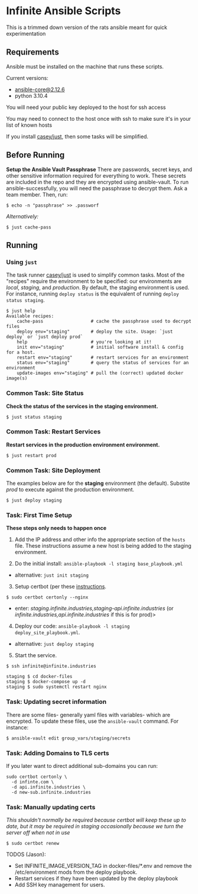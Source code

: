 # Infinite Ansible Scripts

This is a trimmed down version of the rats ansible meant for quick experimentation

## Requirements

Ansible must be installed on the machine that runs these scripts.

Current versions:
  * ansible-core@2.12.6
  * python 3.10.4
  
You will need your public key deployed to the host for ssh access

You may need to connect to the host once with ssh to make sure it's in your list of known hosts

If you install [casey/just](https://github.com/casey/just), then some tasks
will be simplified.

## Before Running

**Setup the Ansible Vault Passphrase**
There are passwords, secret keys, and other sensitive information required for everything
to work. These secrets are included in the repo and they are encrypted using
ansible-vault.  To run ansible-successfully, you will need the passphrase to
decrypt them.  Ask a team member. Then, run:

```console
$ echo -n "passphrase" >> .passworf
```

*Alternatively:*

```console
$ just cache-pass
```

## Running

### Using `just`

The task runner [casey/just](https://github.com/casey/just) is used to simplify
common tasks.  Most of the "recipes" require the environment to be specified:
our environments are *local*, *staging*, and *production*.  By default, the
staging environment is used.  For instance, running `deploy status` is the
equivalent of running `deploy status staging`.


```console
$ just help
Available recipes:
    cache-pass                  # cache the passphrase used to decrypt files
    deploy env="staging"        # deploy the site. Usage: `just deploy` or `just deploy prod`
    help                        # you're looking at it!
    init env="staging"          # initial software install & config for a host.
    restart env="staging"       # restart services for an environment
    status env="staging"        # query the status of services for an environment
    update-images env="staging" # pull the (correct) updated docker image(s)
```

### Common Task: Site Status

**Check the status of the services in the staging environment.**
```console
$ just status staging
```

### Common Task: Restart Services

**Restart services in the production environment environment.**
```console
$ just restart prod
```

### Common Task: Site Deployment

The examples below are for the **staging** environment (the default).  Substite
*prod* to execute against the production environment.

```console
$ just deploy staging
```

### Task: First Time Setup

**These steps only needs to happen once**

1. Add the IP address and other info the appropriate section of the `hosts`
   file.  These instructions assume a new host is being added to the staging
   environment.

2. Do the initial install: `ansible-playbook -l staging base_playbook.yml`
* alternative: `just init staging`

3. Setup certbot (per these [instructions](https://certbot.eff.org/instructions?ws=nginx&os=ubuntufocal).

```
$ sudo certbot certonly --nginx
```
* enter: *staging.infinite.industries,staging-api.infinite.industries* (or *infinite.industries,api.infinite.industries* if this is for prod)>

4. Deploy our code: `ansible-playbook -l staging deploy_site_playbook.yml`.
* alternative: `just deploy staging`

5. Start the service.

```
$ ssh infinite@infinite.industries

staging $ cd docker-files
staging $ docker-compose up -d
staging $ sudo systemctl restart nginx
```

### Task: Updating secret information

There are some files- generally yaml files with variables-  which are
encrypted. To update these files, use the `ansible-vault` command.  For
instance:

```console
$ ansible-vault edit group_vars/staging/secrets
```

### Task: Adding Domains to TLS certs

If you later want to direct additional sub-domains you can run:

```
sudo certbot certonly \
  -d infinte.com \
  -d api.infinite.industries \
  -d new-sub.infinite.industries
```

### Task: Manually updating certs

*This shouldn't normally be required because certbot will keep these up to
date, but it may be required in staging occasionally because we turn the server
off when not in use*

```console
$ sudo certbot renew
```

TODOS (Jason):
*  Set INFINITE_IMAGE_VERSION_TAG in docker-files/*.env and remove the
  /etc/environment mods from the deploy playbook.
* Restart services if they have been updated by the deploy playbook
* Add SSH key management for users.
